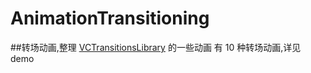# AnimationTransitioning
##转场动画,整理 [VCTransitionsLibrary](https://github.com/ColinEberhardt/VCTransitionsLibrary) 的一些动画
有 10 种转场动画,详见 demo